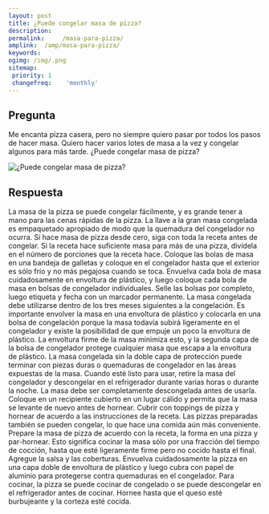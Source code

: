 ```yaml
---
layout: post
title: ¿Puede congelar masa de pizza?  
description: 
permalink:     /masa-para-pizza/
amplink:  /amp/masa-para-pizza/
keywords: 
ogimg: /img/.png
sitemap:
 priority: 1
 changefreq:    'monthly'
---
```




## Pregunta

Me encanta pizza casera, pero no siempre quiero pasar por todos los pasos de hacer masa. Quiero hacer varios lotes de masa a la vez y congelar algunos para más tarde. ¿Puede congelar masa de pizza?


![¿Puede congelar masa de pizza?](https://sepuedecongelar.com/img/ "¿Puede congelar masa de pizza?" )


## Respuesta

La masa de la pizza se puede congelar fácilmente, y es grande tener a mano para las cenas rápidas de la pizza. La llave a la gran masa congelada es empaquetado apropiado de modo que la quemadura del congelador no ocurra. Si hace masa de pizza desde cero, siga con toda la receta antes de congelar. Si la receta hace suficiente masa para más de una pizza, divídela en el número de porciones que la receta hace. Coloque las bolas de masa en una bandeja de galletas y coloque en el congelador hasta que el exterior es sólo frío y no más pegajosa cuando se toca. Envuelva cada bola de masa cuidadosamente en envoltura de plástico, y luego coloque cada bola de masa en bolsas de congelador individuales. Selle las bolsas por completo, luego etiqueta y fecha con un marcador permanente. La masa congelada debe utilizarse dentro de los tres meses siguientes a la congelación.
Es importante envolver la masa en una envoltura de plástico y colocarla en una bolsa de congelación porque la masa todavía subirá ligeramente en el congelador y existe la posibilidad de que empuje un poco la envoltura de plástico. La envoltura firme de la masa minimiza esto, y la segunda capa de la bolsa de congelador protege cualquier masa que escapa a la envoltura de plástico. La masa congelada sin la doble capa de protección puede terminar con piezas duras o quemaduras de congelador en las áreas expuestas de la masa.
Cuando esté listo para usar, retire la masa del congelador y descongelar en el refrigerador durante varias horas o durante la noche. La masa debe ser completamente descongelada antes de usarla. Coloque en un recipiente cubierto en un lugar cálido y permita que la masa se levante de nuevo antes de hornear. Cubrir con toppings de pizza y hornear de acuerdo a las instrucciones de la receta.
Las pizzas preparadas también se pueden congelar, lo que hace una comida aún más conveniente. Prepare la masa de pizza de acuerdo con la receta, la forma en una pizza y par-hornear. Esto significa cocinar la masa sólo por una fracción del tiempo de cocción, hasta que esté ligeramente firme pero no cocido hasta el final. Agregue la salsa y las coberturas. Envuelva cuidadosamente la pizza en una capa doble de envoltura de plástico y luego cubra con papel de aluminio para protegerse contra quemaduras en el congelador. Para cocinar, la pizza se puede cocinar de congelado o se puede descongelar en el refrigerador antes de cocinar. Hornee hasta que el queso esté burbujeante y la corteza esté cocida.